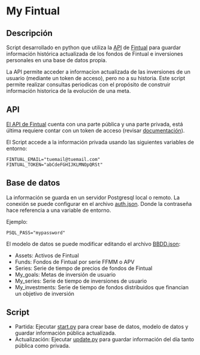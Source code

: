 # My Fintual
## Descripción
Script desarrollado en python que utiliza la [API](https://fintual.cl/api-docs/index.html) de [Fintual](https://fintual.cl/)  para guardar información histórica actualizada de los fondos de Fintual e inversiones personales en una base de datos propia.

La API permite acceder a informacíon actualizada de las inversiones de un usuario (mediante un token de acceso), pero no a su historia. Este script permite realizar consultas periodicas con el propósito de construir información historica de la evolución de una meta.

## API
[El API de Fintual](https://fintualist.com/chile/noticias/el-api-de-fintual/) cuenta con una parte pública y una parte privada, está última requiere contar con un token de acceso (revisar [documentación](https://fintual.cl/api-docs/index.html)). 

El Script accede a la información privada usando las siguientes variables de entorno:
```
FINTUAL_EMAIL="tuemail@tuemail.com"
FINTUAL_TOKEN="abCdeFGHIJKLMNOpQRSt"
```

## Base de datos
La información se guarda en un servidor Postgresql local o remoto. La conexión se puede configurar en el archivo [auth.json](config/auth.json). Donde la contraseña hace referencia a una variable de entorno.

Ejemplo:
```
PSQL_PASS="mypassword"
```
El modelo de datos se puede modificar editando el archivo [BBDD.json](config/BBDD.json):
- Assets: Activos de Fintual
- Funds: Fondos de Fintual por serie FFMM o APV
- Series: Serie de tiempo de precios de fondos de Fintual
- My_goals: Metas de inversión de usuario
- My_series: Serie de tiempo de inversiones de usuario
- My_investments: Serie de tiempo de fondos distribuidos que financian un objetivo de inversión


## Script
- Partida: Ejecutar [start.py](fintual/do/start.py) para crear base de datos, modelo de datos y guardar información pública actualizada.
- Actualización: Ejecutar [update.py](fintual/do/update.py) para guardar información del día tanto pública como privada.
